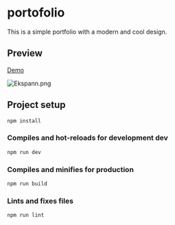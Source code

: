 # portofolio
This is a simple portfolio with a modern and cool design.

## Preview
[Demo](https://xvannn.xyz)


![Ekspann.png](https://raw.githubusercontent.com/Xvannn07/Portfolio/refs/heads/main/gambar/Screenshot%202025-05-20%20135844.png)

## Project setup
```
npm install
```

### Compiles and hot-reloads for development dev
```
npm run dev
```

### Compiles and minifies for production
```
npm run build
```

### Lints and fixes files
```
npm run lint
```
